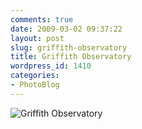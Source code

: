 ```yaml
---
comments: true
date: 2009-03-02 09:37:22
layout: post
slug: griffith-observatory
title: Griffith Observatory
wordpress_id: 1410
categories:
- PhotoBlog
---
```


![Griffith Observatory](http://ryanfitzer.com/main/wp-content/uploads/2009/03/griffith-observatory.jpg)
